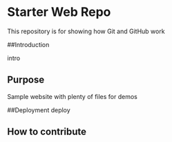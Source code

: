 # Starter Web Repo

This repository is for showing how Git and GitHub work


##Introduction

intro

## Purpose

Sample website with plenty of files for demos

##Deployment 
deploy

## How to contribute